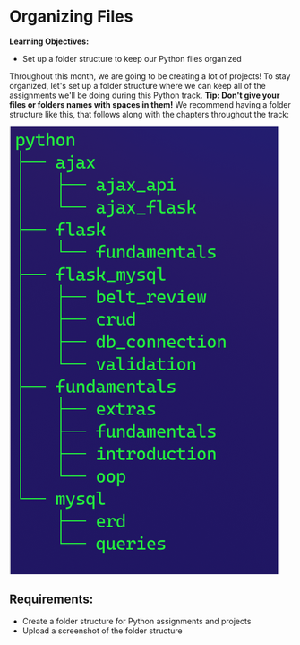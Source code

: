 # Organizing Files
**Learning Objectives:**

- Set up a folder structure to keep our Python files organized

Throughout this month, we are going to be creating a lot of projects! To stay organized, let's set up a folder structure where we can keep all of the assignments we'll be doing during this Python track. **Tip: Don't give your files or folders names with spaces in them!** We recommend having a folder structure like this, that follows along with the chapters throughout the track:

![Organizing](image.png)

## Requirements:
- Create a folder structure for Python assignments and projects
- Upload a screenshot of the folder structure 